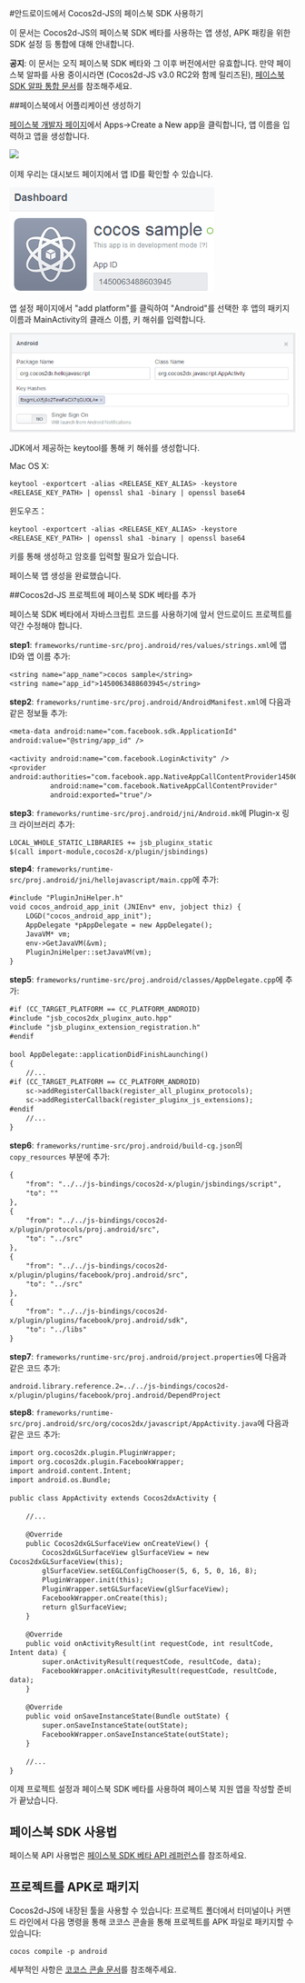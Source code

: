 #안드로이드에서 Cocos2d-JS의 페이스북 SDK 사용하기

이 문서는 Cocos2d-JS의 페이스북 SDK 베타를 사용하는 앱 생성, APK 패킹을 위한 SDK 설정 등 통합에 대해 안내합니다.

**공지**: 이 문서는 오직 페이스북 SDK 베타와 그 이후 버전에서만 유효합니다. 만약 페이스북 알파를 사용 중이시라면 (Cocos2d-JS v3.0 RC2와 함께 릴리즈된), [페이스북 SDK 알파 통합 문서](../facebook-sdk-on-android/rc2_ko.md)를 참조해주세요.

##페이스북에서 어플리케이션 생성하기

[페이스북 개발자 페이지](https://developers.facebook.com/)에서 Apps->Create a New app을 클릭합니다, 앱 이름을 입력하고 앱을 생성합니다.

![](./1_en.png)

이제 우리는 대시보드 페이지에서 앱 ID를 확인할 수 있습니다.

![](./2.PNG)

앱 설정 페이지에서 "add platform"를 클릭하여 "Android"를 선택한 후 앱의 패키지 이름과 MainActivity의 클래스 이름, 키 해쉬를 입력합니다. 

![](./3.PNG)

JDK에서 제공하는 keytool를 통해 키 해쉬를 생성합니다.

Mac OS X:
```
keytool -exportcert -alias <RELEASE_KEY_ALIAS> -keystore <RELEASE_KEY_PATH> | openssl sha1 -binary | openssl base64
```

윈도우즈：
```
keytool -exportcert -alias <RELEASE_KEY_ALIAS> -keystore <RELEASE_KEY_PATH> | openssl sha1 -binary | openssl base64
```

키를 통해 생성하고 암호를 입력할 필요가 있습니다.

페이스북 앱 생성을 완료했습니다.


##Cocos2d-JS 프로젝트에 페이스북 SDK 베타를 추가

페이스북 SDK 베타에서 자바스크립트 코드를 사용하기에 앞서 안드로이드 프로젝트를 약간 수정해야 합니다.

**step1**: `frameworks/runtime-src/proj.android/res/values/strings.xml`에 앱 ID와 앱 이름 추가:

```
<string name="app_name">cocos sample</string>
<string name="app_id">1450063488603945</string>
```

**step2**: `frameworks/runtime-src/proj.android/AndroidManifest.xml`에 다음과 같은 정보들 추가:

```
<meta-data android:name="com.facebook.sdk.ApplicationId" android:value="@string/app_id" />

<activity android:name="com.facebook.LoginActivity" />
<provider android:authorities="com.facebook.app.NativeAppCallContentProvider1450063488603945"
          android:name="com.facebook.NativeAppCallContentProvider"
          android:exported="true"/>
```

**step3**: `frameworks/runtime-src/proj.android/jni/Android.mk`에 Plugin-x 링크 라이브러리 추가:

```
LOCAL_WHOLE_STATIC_LIBRARIES += jsb_pluginx_static
$(call import-module,cocos2d-x/plugin/jsbindings)
```

**step4**: `frameworks/runtime-src/proj.android/jni/hellojavascript/main.cpp`에 추가:

```
#include "PluginJniHelper.h"
void cocos_android_app_init (JNIEnv* env, jobject thiz) {
    LOGD("cocos_android_app_init");
    AppDelegate *pAppDelegate = new AppDelegate();
    JavaVM* vm;
    env->GetJavaVM(&vm);
    PluginJniHelper::setJavaVM(vm);
}
```

**step5**: `frameworks/runtime-src/proj.android/classes/AppDelegate.cpp`에 추가:

```
#if (CC_TARGET_PLATFORM == CC_PLATFORM_ANDROID)
#include "jsb_cocos2dx_pluginx_auto.hpp"
#include "jsb_pluginx_extension_registration.h"
#endif

bool AppDelegate::applicationDidFinishLaunching()
{
	//...
#if (CC_TARGET_PLATFORM == CC_PLATFORM_ANDROID)
    sc->addRegisterCallback(register_all_pluginx_protocols);
    sc->addRegisterCallback(register_pluginx_js_extensions);
#endif
	//...
}
```

**step6**: `frameworks/runtime-src/proj.android/build-cg.json`의 `copy_resources` 부분에 추가:

```
{
    "from": "../../js-bindings/cocos2d-x/plugin/jsbindings/script", 
    "to": ""
},
{
    "from": "../../js-bindings/cocos2d-x/plugin/protocols/proj.android/src", 
    "to": "../src"
},
{
    "from": "../../js-bindings/cocos2d-x/plugin/plugins/facebook/proj.android/src", 
    "to": "../src"
}, 
{
    "from": "../../js-bindings/cocos2d-x/plugin/plugins/facebook/proj.android/sdk", 
    "to": "../libs"
}
```

**step7**: `frameworks/runtime-src/proj.android/project.properties`에 다음과 같은 코드 추가:

```
android.library.reference.2=../../js-bindings/cocos2d-x/plugin/plugins/facebook/proj.android/DependProject
```

**step8**: `frameworks/runtime-src/proj.android/src/org/cocos2dx/javascript/AppActivity.java`에 다음과 같은 코드 추가:

```
import org.cocos2dx.plugin.PluginWrapper;
import org.cocos2dx.plugin.FacebookWrapper;
import android.content.Intent;
import android.os.Bundle;

public class AppActivity extends Cocos2dxActivity {

	//...

	@Override
	public Cocos2dxGLSurfaceView onCreateView() {
        Cocos2dxGLSurfaceView glSurfaceView = new Cocos2dxGLSurfaceView(this);
        glSurfaceView.setEGLConfigChooser(5, 6, 5, 0, 16, 8);
        PluginWrapper.init(this);
        PluginWrapper.setGLSurfaceView(glSurfaceView);
        FacebookWrapper.onCreate(this);
        return glSurfaceView;
    }
	
	@Override
	public void onActivityResult(int requestCode, int resultCode, Intent data) {
	    super.onActivityResult(requestCode, resultCode, data);
	    FacebookWrapper.onAcitivityResult(requestCode, resultCode, data);
	}
	
	@Override
	public void onSaveInstanceState(Bundle outState) {
	    super.onSaveInstanceState(outState);
	    FacebookWrapper.onSaveInstanceState(outState);
	}

	//...
}
```

이제 프로젝트 설정과 페이스북 SDK 베타를 사용하여 페이스북 지원 앱을 작성할 준비가 끝났습니다.

## 페이스북 SDK 사용법

페이스북 API 사용법은 [페이스북 SDK 베타 API 레퍼런스](../api-reference/ko.md)를 참조하세요.

## 프로젝트를 APK로 패키지

Cocos2d-JS에 내장된 툴을 사용할 수 있습니다: 프로젝트 폴더에서 터미널이나 커맨드 라인에서 다음 명령을 통해 코코스 콘솔을 통해 프로젝트를 APK 파일로 패키지할 수 있습니다:

```
cocos compile -p android
```

세부적인 사항은 [코코스 콘솔 문서](http://www.cocos2d-x.org/docs/manual/framework/html5/v2/cocos-console/ko)를 참조해주세요.
